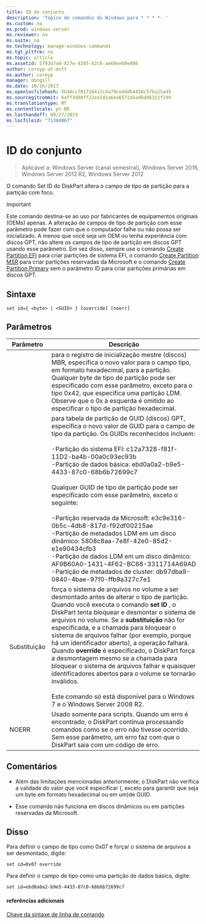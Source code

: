 ```yaml
---
title: ID do conjunto
description: 'Tópico de comandos do Windows para * * * *- '
ms.custom: na
ms.prod: windows-server
ms.reviewer: na
ms.suite: na
ms.technology: manage-windows-commands
ms.tgt_pltfrm: na
ms.topic: article
ms.assetid: 5793d7ad-827e-4285-b2c6-ae60eeb0e886
author: coreyp-at-msft
ms.author: coreyp
manager: dongill
ms.date: 10/16/2017
ms.openlocfilehash: 5b48cc701716412c4a79cedddb4458c57ba25ad5
ms.sourcegitcommit: 6aff3d88ff22ea141a6ea6572a5ad8dd6321f199
ms.translationtype: MT
ms.contentlocale: pt-BR
ms.lasthandoff: 09/27/2019
ms.locfileid: "71384067"
---
```

# <a name="set-id"></a>ID do conjunto

>Aplicável a: Windows Server (canal semestral), Windows Server 2016, Windows Server 2012 R2, Windows Server 2012

O comando Set ID do DiskPart altera o campo de tipo de partição para a partição com foco.  
  
> [!IMPORTANT]  
> Este comando destina-se ao uso por fabricantes de equipamentos originais \(OEMs\) apenas. A alteração de campos de tipo de partição com esse parâmetro pode fazer com que o computador falhe ou não possa ser inicializado. A menos que você seja um OEM ou tenha experiência com discos GPT, não altere os campos de tipo de partição em discos GPT usando esse parâmetro. Em vez disso, sempre use o comando [Create Partition EFI](create-partition-efi.md) para criar partições de sistema EFI, o comando [Create Partition MSR](create-partition-msr.md) para criar partições reservadas da Microsoft e o comando [Create Partition Primary](create-partition-primary.md) sem o parâmetro ID para criar partições primárias em discos GPT.  
  
  
  
## <a name="syntax"></a>Sintaxe  
  
```  
set id={ <byte> | <GUID> } [override] [noerr]  
```  
  
## <a name="parameters"></a>Parâmetros  
  
| Parâmetro |                                                                                                                                                                                                                                                                                                                                                                   Descrição                                                                                                                                                                                                                                                                                                                                                                   |
|-----------|-------------------------------------------------------------------------------------------------------------------------------------------------------------------------------------------------------------------------------------------------------------------------------------------------------------------------------------------------------------------------------------------------------------------------------------------------------------------------------------------------------------------------------------------------------------------------------------------------------------------------------------------------------------------------------------------------------------------------------------------------|
|  <byte>   |                                                                                                                                                                                                       para o registro de inicialização mestre \(discos\) MBR, especifica o novo valor para o campo tipo, em formato hexadecimal, para a partição. Qualquer byte de tipo de partição pode ser especificado com esse parâmetro, exceto para o tipo 0x42, que especifica uma partição LDM. Observe que o 0x à esquerda é omitido ao especificar o tipo de partição hexadecimal.                                                                                                                                                                                                       |
|  <GUID>   | para tabela de partição de GUID \(discos\) GPT, especifica o novo valor de GUID para o campo de tipo da partição. Os GUIDs reconhecidos incluem:<br /><br />-Partição do sistema EFI: c12a7328\-f81f\-11D2\-ba4b\-00a0c93ec93b<br />-Partição de dados básica: ebd0a0a2\-b9e5\-4433\-87c0\-68b6b72699c7<br /><br />Qualquer GUID de tipo de partição pode ser especificado com esse parâmetro, exceto o seguinte:<br /><br />-Partição reservada da Microsoft: e3c9e316\-0b5c\-4db8\-817d\-f92df00215ae<br />-Partição de metadados LDM em um disco dinâmico: 5808c8aa\-7e8f\-42e0\-85d2\-e1e90434cfb3<br />-Partição de dados LDM em um disco dinâmico: AF9B60A0\-1431\-4F62\-BC68\-3311714A69AD<br />-Partição de metadados de cluster: db97dba9\-0840\-4bae\-97f0\-ffb9a327c7e1 |
| Substituição  |                                                                força o sistema de arquivos no volume a ser desmontado antes de alterar o tipo de partição. Quando você executa o comando **set ID** , o DiskPart tenta bloquear e desmontar o sistema de arquivos no volume. Se a **substituição** não for especificada, e a chamada para bloquear o sistema de arquivos falhar \(por exemplo, porque há um identificador aberto\), a operação falhará. Quando **override** é especificado, o DiskPart força a desmontagem mesmo se a chamada para bloquear o sistema de arquivos falhar e quaisquer identificadores abertos para o volume se tornarão inválidos.<br /><br />Este comando só está disponível para o Windows 7 e o Windows Server 2008 R2.                                                                 |
|   NOERR   |                                                                                                                                                                                                                                                                    Usado somente para scripts. Quando um erro é encontrado, o DiskPart continua processando comandos como se o erro não tivesse ocorrido. Sem esse parâmetro, um erro faz com que o DiskPart saia com um código de erro.                                                                                                                                                                                                                                                                    |
  
## <a name="remarks"></a>Comentários  
  
-   Além das limitações mencionadas anteriormente, o DiskPart não verifica a validade do valor que você especificar \(, exceto para garantir que seja um byte em formato hexadecimal ou em um\)de GUID.  
  
-   Esse comando não funciona em discos dinâmicos ou em partições reservadas da Microsoft.  
  
## <a name="BKMK_examples"></a>Disso  
Para definir o campo de tipo como 0x07 e forçar o sistema de arquivos a ser desmontado, digite:  
  
```  
set id=0x07 override  
```  
  
Para definir o campo de tipo como uma partição de dados básica, digite:  
  
```  
set id=ebd0a0a2-b9e5-4433-87c0-68b6b72699c7  
```  
  
#### <a name="additional-references"></a>referências adicionais  
[Chave da sintaxe de linha de comando](command-line-syntax-key.md)  
  

  

